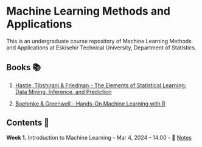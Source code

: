 # Machine Learning Methods and Applications

This is an undergraduate course repository of Machine Learning Methods and Applications at Eskisehir Technical University, Department of Statistics.


## Books 📚

1. [Hastie, Tibshirani & Friedman - The Elements of Statistical Learning: Data Mining, Inference, and Prediction](https://hastie.su.domains/Papers/ESLII.pdf)

2. [Boehmke & Greenwell - Hands-On Machine Learning with R](https://bradleyboehmke.github.io/HOML/)

## Contents 📂

**Week 1.** Introduction to Machine Learning - Mar 4, 2024 - 14.00 - 📖 [Notes](https://github.com/mcavs/ESTUStat_2024Spring_MachineLearningMethodsandApplications/blob/main/Week1.pdf)
